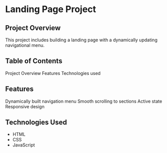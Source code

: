 # Landing Page Project

## Project Overview
This project includes building a landing page with a dynamically updating navigational menu. 

## Table of Contents
Project Overview
Features
Technologies used

## Features
 Dynamically built navigation menu
 Smooth scrolling to sections
 Active state
 Responsive design

## Technologies Used
- HTML
- CSS
- JavaScript

